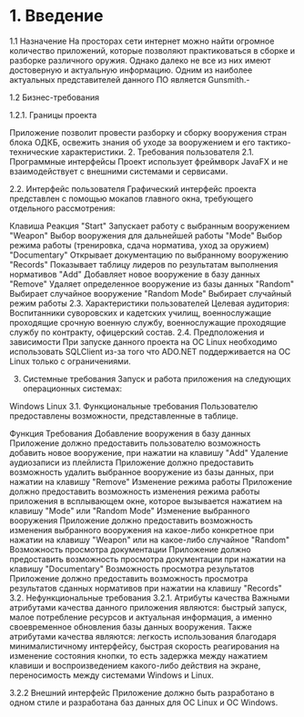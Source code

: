 # 1. Введение
1.1 Назначение
На просторах сети интернет можно найти огромное количество приложений, которые позволяют практиковаться в сборке и разборке различного оружия. Однако далеко не все из них имеют достоверную и актуальную информацию. Одним из наиболее актуальных представителей данного ПО является Gunsmith.-

1.2 Бизнес-требования

1.2.1. Границы проекта

Приложение позволит провести разборку и сборку вооружения стран блока ОДКБ, освежить знания об уходе за вооружением и его тактико-технические характеристики.
2. Требования пользователя
2.1. Программные интерфейсы
Проект использует фреймворк JavaFX и не взаимодействует с внешними системами и сервисами.

2.2. Интерфейс пользователя
Графический интерфейс проекта представлен с помощью мокапов главного окна, требующего отдельного рассмотрения:

Клавиша		Реакция
"Start"			Запускает работу с выбранным вооружением
"Weapon"		Выбор вооружения для дальнейшей работы
"Mode"			Выбор режима работы (тренировка, сдача норматива, уход за оружием)
"Documentary"		Открывает документацию по выбранному вооружению
"Records"		Показывает таблицу лидеров по результатам выполнения нормативов	
"Add"			Добавляет новое вооружение в базу данных
"Remove"		Удаляет определенное вооружение из базы данных
"Random"		Выбирает случайное вооружение
"Random Mode"	Выбирает случайный режим работы
2.3. Характеристики пользователей
Целевая аудитория:
Воспитанники суворовских и кадетских училищ, военнослужащие проходящие срочную военную службу, военнослужащие проходящие службу по контракту, офицерский состав.
2.4. Предположения и зависимости
При запуске данного проекта на ОС Linux необходимо использовать SQLClient из-за того что ADO.NET поддерживается на ОС Linux только с ограничениями.

3. Системные требования
Запуск и работа приложения на следующих операционных системах:

Windows
Linux
3.1. Функциональные требования
Пользователю предоставлены возможности, представленные в таблице.

Функция	Требования
Добавление вооружения в базу данных	Приложение должно предоставить пользователю возможность добавить новое вооружение, при нажатии на клавишу "Add"
Удаление аудиозаписи из плейлиста	Приложение должно предоставить возможность удалить выбранное вооружение из базы данных, при нажатии на клавишу "Remove"
Изменение режима работы	Приложение должно предоставить возможность изменения режима работы приложения в всплывающем окне, которое вызывается нажатием на клавишу "Mode" или "Random Mode"
Изменение выбранного вооружения	Приложение должно предоставить возможность изменения выбранного вооружения на какое-либо конкретное при нажатии на клавишу "Weapon" или на какое-либо случайное "Random"
Возможность просмотра документации	Приложение должно предоставить возможность просмотра документации при нажатии на клавишу "Documentary"
Возможность просмотра результатов	Приложение должно предоставить возможность просмотра результатов сданных нормативов при нажатии на клавишу "Records"
3.2. Нефункциональные требования
3.2.1. Атрибуты качества
Важными атрибутами качества данного приложения являются: быстрый запуск, малое потребление ресурсов и актуальная информация, а именно своевременное обновления базы данных вооружения.
Также атрибутами качества являются: легкость использования благодаря минималистичному интерфейсу, быстрая скорость реагирования на изменение состояния кнопки, то есть задержка между нажатием клавиши и воспроизведением какого-либо действия на экране, переносимость между системами Windows и Linux.

3.2.2 Внешний интерфейс
Приложение должно быть разработано в одном стиле и разработана баз данных для ОС Linux и OC Windows.

